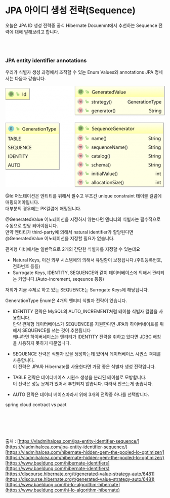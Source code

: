 # JPA 아이디 생성 전략(Sequence)

오늘은 JPA ID 생성 전략중 공식 Hibernate Docuemnt에서 추천하는 Sequence 전략에 대해 말해보려고 합니다.  

<br />
<br />

### JPA entity identifier annotations

우리가 식별자 생성 과정에서 조작할 수 있는 Enum Values와 annotations JPA 명세서는 다음과 같습니다.
<p align="center">
  <img src="/images/identifier/SequenceGenerator.png" alt="book" width="1200"/>
</p>  

@Id 어노테이션은 엔티티를 위해서 필수고 무조건 unique constraint 테이블 컬럼에 매핑되어야됩니다.  
대부분의 경우에는 PK컬럼에 매핑됩니다.

@GeneratedValue 어노테이션을 지정하지 않는다면 엔티티의 식별자는 필수적으로 수동으로 할당 되어야됩니다.  
만약 엔티티가 third-party에 의해서 natural identifier가 할당된다면 @GeneratedValue 어노테이션을 지정할 필요가 없습니다.  

관계형 디비에서는 일반적으로 2개의 간단한 식별자를 지정할 수 있는데요
  - Natural Keys, 이건 외부 시스템에의 의해서 유일함이 보장됩니다.(주민등록번호, 전화번호 등등)
  - Surrogate Keys, IDENTITY, SEQUENCE와 같이 데이터베이스에 의해서 관리되는 키입니다.(Auto-increment, seqeunce 등등)

저희가 지금 주제로 하고 있는 SEQUENCE는 Surrogate Keys에 해당됩니다.


GenerationType Enum은 4개의 엔티티 식별자 전략이 있습니다.

  - IDENTITY 전략은 MySQL의 AUTO_INCREMENT처럼 테이블 식별자 컬럼을 사용합니다..  
  만약 관계형 데이터베이스가 SEQUENCE를 지원한다면 JPA와 하이버네이트를 위해서 SEQUENCE를 쓰는 것이 추천됩니다  
  왜냐하면 하이버네이스는 엔티티가 IDENTITY 전략을 취하고 있다면 JDBC 배칭을 사용하지 못하기 때문입니다.  
  
  - SEQUENCE 전략은 식별자 값을 생성하는데 있어서 데이터베이스 시퀀스 객체를 사용합니다.  
  이 전략은 JPA와 Hibernate를 사용한다면 가장 좋은 식별자 생성 전략입니다.
  
  -  TABLE 전략은 데이터베이스 시퀀스 생성을 분리된 테이블로 모방합니다.  
  이 전략은 성능 문제가 있어서 추천되지 않습니다. 따라서 안쓰는게 좋습니다.
  
  -  AUTO 전략은 데이터 베이스따라서 위에 3개의 전략중 하나를 선택합니다.


spring cloud contract vs pact

<br />
<br />
<br />
<br />

출처 : [https://vladmihalcea.com/jpa-entity-identifier-sequence/](https://vladmihalcea.com/jpa-entity-identifier-sequence/)  
[https://vladmihalcea.com/hibernate-hidden-gem-the-pooled-lo-optimizer/](https://vladmihalcea.com/hibernate-hidden-gem-the-pooled-lo-optimizer/)  
[https://www.baeldung.com/hibernate-identifiers](https://www.baeldung.com/hibernate-identifiers)
[https://discourse.hibernate.org/t/generated-value-strategy-auto/6481](https://discourse.hibernate.org/t/generated-value-strategy-auto/6481)  
[https://www.baeldung.com/hi-lo-algorithm-hibernate](https://www.baeldung.com/hi-lo-algorithm-hibernate)  
